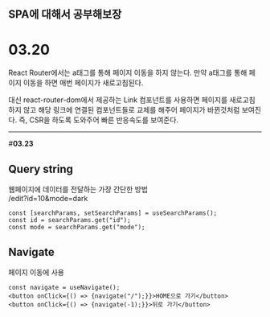 ## SPA에 대해서 공부해보장

# **03.20**

React Router에서는 a태그를 통해 페이지 이동을 하지 않는다.
만약 a태그를 통해 페이지 이동을 하면 매번 페이지가 새로고침된다.

대신 react-router-dom에서 제공하는 Link 컴포넌트를 사용하면 페이지를 새로고침하지 않고 해당 링크에 연결된 컴포넌트들로 교체를 해주어 페이지가 바뀐것처럼 보여진다.
즉, CSR을 하도록 도와주어 빠른 반응속도를 보여준다.

---

#**03.23**

## Query string

웹페이지에 데이터를 전달하는 가장 간단한 방법  
/edit?id=10&mode=dark

```
const [searchParams, setSearchParams] = useSearchParams();
const id = searchParams.get("id");
const mode = searchParams.get("mode");

```

## Navigate

페이지 이동에 사용

```
const navigate = useNavigate();
<button onClick={() => {navigate("/");}}>HOME으로 가기</button>
<button onClick={() => {navigate(-1);}}>뒤로 가기</button>
```
